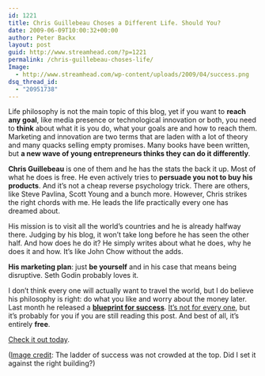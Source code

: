 ```yaml
---
id: 1221
title: Chris Guillebeau Choses a Different Life. Should You?
date: 2009-06-09T10:00:32+00:00
author: Peter Backx
layout: post
guid: http://www.streamhead.com/?p=1221
permalink: /chris-guillebeau-choses-life/
Image:
  - http://www.streamhead.com/wp-content/uploads/2009/04/success.png
dsq_thread_id:
  - "20951738"
---
```

Life philosophy is not the main topic of this blog, yet if you want to **reach any goal**, like media presence or technological innovation or both, you need to **think** about what it is you do, what your goals are and how to reach them. Marketing and innovation are two terms that are laden with a lot of theory and many quacks selling empty promises. Many books have been written, but **a new wave of young entrepreneurs thinks they can do it differently**.

**Chris Guillebeau** is one of them and he has the stats the back it up. Most of what he does is free. He even actively tries to **persuade you not to buy his products**. And it&#8217;s not a cheap reverse psychology trick. There are others, like Steve Pavlina, Scott Young and a bunch more. However, Chris strikes the right chords with me. He leads the life practically every one has dreamed about.

His mission is to visit all the world&#8217;s countries and he is already halfway there. Judging by his blog, it won&#8217;t take long before he has seen the other half. And how does he do it? He simply writes about what he does, why he does it and how. It&#8217;s like John Chow without the adds.

**His marketing plan**: just **be yourself** and in his case that means being disruptive. Seth Godin probably loves it.

I don&#8217;t think every one will actually want to travel the world, but I do believe his philosophy is right: do what you like and worry about the money later. Last month he released a **<a title="279 Days to Overnight Success" href="http://chrisguillebeau.com/3x5/overnight-success/" target="_blank">blueprint for success</a>**. <a title="The Secret Formula for Overnight Success" href="http://chrisguillebeau.com/3x5/the-secret-formula-for-overnight-success/" target="_blank">It&#8217;s not for every one</a>, but it&#8217;s probably for you if you are still reading this post. And best of all, it&#8217;s entirely **free**.

<a title="279 Days to Overnight Success" href="http://chrisguillebeau.com/3x5/overnight-success/" target="_blank">Check it out today</a>.

(<a title="Sucess of Flickr)" href="http://www.flickr.com/photos/aloshbennett/619307160/" target="_blank">Image credit</a>: The ladder of success was not crowded at the top. Did I set it against the right building?)

<!-- AddThis Advanced Settings generic via filter on the_content -->

<!-- AddThis Share Buttons generic via filter on the_content -->